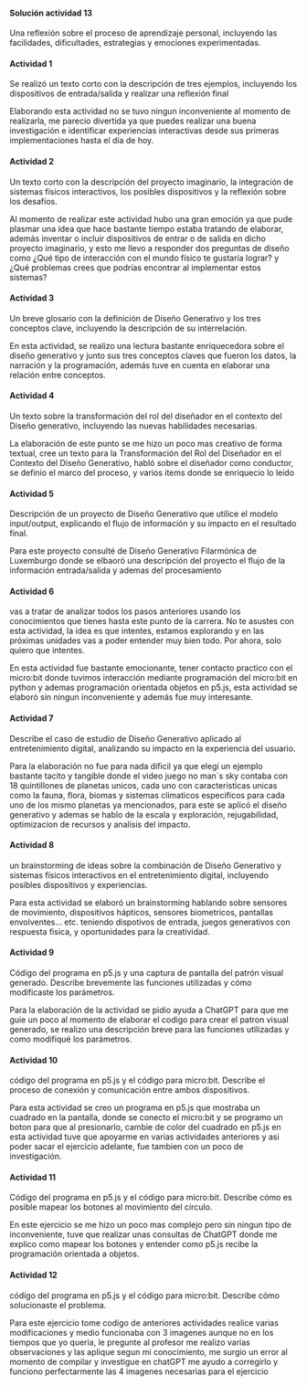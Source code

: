 #### Solución actividad 13

Una reflexión sobre el proceso de aprendizaje personal, incluyendo las facilidades, dificultades, estrategias y emociones experimentadas.


#### Actividad 1 
Se realizó un texto corto con la descripción de tres ejemplos, incluyendo los dispositivos de entrada/salida y realizar una reflexión final 

Elaborando esta actividad no se tuvo ningun inconveniente al momento de realizarla, me parecio divertida ya que puedes realizar una buena investigación e identificar experiencias interactivas desde sus primeras implementaciones hasta el día de hoy. 

#### Actividad 2 
Un texto corto con la descripción del proyecto imaginario, la integración de sistemas físicos interactivos, los posibles dispositivos y la reflexión sobre los desafíos.

Al momento de realizar este actividad hubo una gran emoción ya que pude plasmar una idea que hace bastante tiempo estaba tratando de elaborar, además inventar o incluir dispositivos de entrar o de salida en dicho proyecto imaginario, y esto me llevo a responder dos preguntas de diseño como ¿Qué tipo de interacción con el mundo físico te gustaría lograr? y ¿Qué problemas crees que podrías encontrar al implementar estos sistemas?

#### Actividad 3
Un breve glosario con la definición de Diseño Generativo y los tres conceptos clave, incluyendo la descripción de su interrelación.

En esta actividad, se realizo una lectura bastante enriquecedora sobre el diseño generativo y junto sus tres conceptos claves que fueron los datos, la narración y la programación, además tuve en cuenta en elaborar una relación entre conceptos.

#### Actividad 4 
Un texto sobre la transformación del rol del diseñador en el contexto del Diseño generativo, incluyendo las nuevas habilidades necesarias.

La elaboración de este punto se me hizo un poco mas creativo de forma textual, cree un texto para la Transformación del Rol del Diseñador en el Contexto del Diseño Generativo, habló sobre el diseñador como conductor, se definio el marco del proceso, y varios items donde se enriquecio lo leido

#### Actividad 5 
Descripción de un proyecto de Diseño Generativo que utilice el modelo input/output, explicando el flujo de información y su impacto en el resultado final.

Para este proyecto consulté de Diseño Generativo Filarmónica de Luxemburgo donde se elbaoró una descripción del proyecto el flujo de la información entrada/salida y ademas del procesamiento

#### Actividad 6
vas a tratar de analizar todos los pasos anteriores usando los conocimientos que tienes hasta este punto de la carrera. No te asustes con esta actividad, la idea es que intentes, estamos explorando y en las próximas unidades vas a poder entender muy bien todo. Por ahora, solo quiero que intentes.

En esta actividad fue bastante emocionante, tener contacto practico con el micro:bit donde tuvimos interacción mediante programación del micro:bit en python y ademas programación orientada objetos en p5.js, esta actividad se elaboró sin ningun inconveniente y además fue muy interesante.

#### Actividad 7
Describe el caso de estudio de Diseño Generativo aplicado al entretenimiento digital, analizando su impacto en la experiencia del usuario.

Para la elaboración no fue para nada dificil ya que elegí un ejemplo bastante tacito y tangible donde el video juego no man´s sky contaba con 18 quintillones de planetas unicos, cada uno con caracteristicas unicas como la fauna, flora, biomas y sistemas climaticos especificos para cada uno de los mismo planetas ya mencionados, para este se aplicó el diseño generativo y ademas se hablo de la escala y exploración, rejugabilidad, optimizacion de recursos y analisis del impacto.

#### Actividad 8
un brainstorming de ideas sobre la combinación de Diseño Generativo y sistemas físicos interactivos en el entretenimiento digital, incluyendo posibles dispositivos y experiencias.

Para esta actividad se elaboró un brainstorming hablando sobre sensores de movimiento, dispositivos hápticos, sensores biometricos, pantallas envolventes... etc. teniendo dispotivos de entrada, juegos generativos con respuesta fisica, y oportunidades para la creatividad.

#### Actividad 9
Código del programa en p5.js y una captura de pantalla del patrón visual generado. Describe brevemente las funciones utilizadas y cómo modificaste los parámetros.

Para la elaboración de la actividad se pidio ayuda a ChatGPT para que me guie un poco al momento de elaborar el codigo para crear el patron visual generado, se realizo una descripción breve para las funciones utilizadas y como modifiqué los parámetros.

#### Actividad 10
código del programa en p5.js y el código para micro:bit. Describe el proceso de conexión y comunicación entre ambos dispositivos.

Para esta actividad se creo un programa en p5.js que mostraba un cuadrado en la pantalla, donde se conecto el micro:bit y se programo un boton para que al presionarlo, cambie de color del cuadrado en p5.js en esta actividad tuve que apoyarme en varias actividades anteriores y asi poder sacar el ejercicio adelante, fue tambien con un poco de investigación.

#### Actividad 11 
Código del programa en p5.js y el código para micro:bit. Describe cómo es posible mapear los botones al movimiento del círculo.

En este ejercicio se me hizo un poco mas complejo pero sin ningun tipo de inconveniente, tuve que realizar unas consultas de ChatGPT donde me explico como mapear los botones y entender como p5.js recibe la programación orientada a objetos.

#### Actividad 12 
código del programa en p5.js y el código para micro:bit. Describe cómo solucionaste el problema.

Para este ejercicio tome codigo de anteriores actividades realice varias modificaciones y medio funcionaba con 3 imagenes aunque no en los tiempos que yo queria, le pregunte al profesor me realizo varias observaciones y las aplique segun mi conocimiento, me surgio un error al momento de compilar y investigue en chatGPT me ayudo a corregirlo y funciono perfectarmente las 4 imagenes necesarias para el ejercicio 




